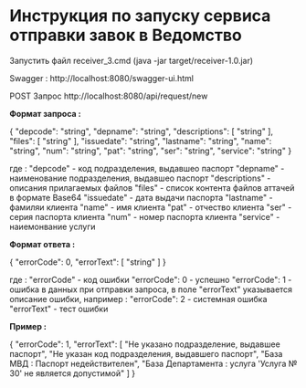 ﻿# Инструкция по запуску сервиса отправки завок в Ведомство

Запустить файл receiver_3.cmd (java -jar target/receiver-1.0.jar)

Swagger : http://localhost:8080/swagger-ui.html

POST Запрос http://localhost:8080/api/request/new

<b>Формат запроса : </b>

{
  "depcode": "string",
  "depname": "string",
  "descriptions": [
    "string"
  ],
  "files": [
    "string"
  ],
  "issuedate": "string",
  "lastname": "string",
  "name": "string",
  "num": "string",
  "pat": "string",
  "ser": "string",
  "service": "string"
}

где :
	"depcode" - код подразделения, выдавшео паспорт 
	"depname" - наименование подразделения, выдавшео паспорт 
	"descriptions" - описания прилагаемых файлов 
	"files" - список контента файлов аттачей в формате Base64 
	"issuedate" - дата выдачи паспорта 
	"lastname" - фамиляи клиента 
	"name" - имя клиента 
	"pat" - отчество клиента 
	"ser" - серия паспорта клиента 
	"num" - номер паспорта клиента 
	"service" - наиемонвание услуги 

<b>Формат ответа : </b>

{
  "errorCode": 0,
  "errorText": [
    "string"
  ]
}

где :
   "errorCode" - код ошибки
	   "errorCode": 0 - успешно
	   "errorCode": 1 - ошибка в данных при отправки запроса, в поле "errorText" указывается описание ошибки, например : 
	   "errorCode": 2 - системная ошибка
   "errorText" - тест ошибки

<b>Пример : </b>

{
  "errorCode": 1,
  "errorText": [
    "Не указано подразделение, выдавшее паспорт",
    "Не указан код подразделения, выдавшего паспорт",
    "База МВД : Паспорт недействителен",
    "База Департамента : услуга 'Услуга № 30' не является допустимой"
  ]
}
